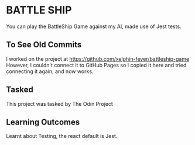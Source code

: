 # BATTLE SHIP

You can play the BattleShip Game against my AI, made use of Jest tests.

## To See Old Commits

I worked on the project at https://github.com/xelphin-fever/battleship-game
However, I couldn't connect it to GitHub Pages so I copied it here and tried connecting it again, and now works.

## Tasked

This project was tasked by The Odin Project

## Learning Outcomes

Learnt about Testing, the react default is Jest.